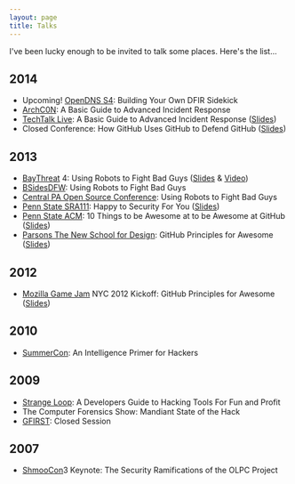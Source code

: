 ```yaml
---
layout: page
title: Talks
---
```


<!--<p class="message">
  Hey there! This page is included in Hyde as an example. Feel free to customize it for your own use upon downloading. Carry on!
</p>-->

I've been lucky enough to be invited to talk some places. Here's the list...

## 2014
* Upcoming! [OpenDNS S4](http://labs.opendns.com/2014/09/03/s4-incident-responder-conference-september-18th-2014-san-francisco-ca/): Building Your Own DFIR Sidekick
* [ArchC0N](http://www.archc0n.org): A Basic Guide to Advanced Incident Response
* [TechTalk Live](http://www.techtalklive.org): A Basic Guide to Advanced Incident Response ([Slides](https://speakerdeck.com/sroberts/a-basic-guide-to-advanced-incident-response))
* Closed Conference: How GitHub Uses GitHub to Defend GitHub ([Slides](https://speakerdeck.com/sroberts/how-github-uses-github-to-defend-github))

## 2013
* [BayThreat](http://www.baythreat.org) 4: Using Robots to Fight Bad Guys ([Slides](https://speakerdeck.com/sroberts/using-robots-to-fight-bad-guys) & [Video](http://www.youtube.com/watch?v=PFvI0m_JkDE))
* [BSidesDFW](http://www.securitybsides.com/w/page/60987881/BSidesDFW): Using Robots to Fight Bad Guys
* [Central PA Open Source Conference](http://cposc.org): Using Robots to Fight Bad Guys
* [Penn State SRA111](http://ist.psu.edu/future-students/sra-111): Happy to Security For You ([Slides](https://github.com/sroberts/happy-to-security))
* [Penn State ACM](http://acm.psu.edu): 10 Things to be Awesome at to be Awesome at GitHub ([Slides](https://speakerdeck.com/sroberts/10-things-to-be-awesome-at-to-be-awesome-at-github))
* [Parsons The New School for Design](http://www.newschool.edu/parsons/): GitHub Principles for Awesome ([Slides](https://speakerdeck.com/sroberts/introduction-and-8-things-to-be-good-at-github))

## 2012
* [Mozilla Game Jam](https://gameon.mozilla.org/en-US/events/) NYC 2012 Kickoff: GitHub Principles for Awesome ([Slides](https://speakerdeck.com/sroberts/github-principles-for-awesome))

## 2010
* [SummerCon](http://summercon.org): An Intelligence Primer for Hackers

## 2009
* [Strange Loop](https://thestrangeloop.com): A Developers Guide to Hacking Tools For Fun and Profit
* The Computer Forensics Show: Mandiant State of the Hack
* [GFIRST](http://www.us-cert.gov/gfirst): Closed Session

## 2007
* [ShmooCon](http://www.shmoocon.org)3 Keynote: The Security Ramifications of the OLPC Project
